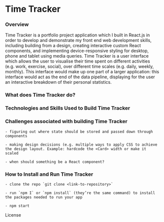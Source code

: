 # Time Tracker

### Overview

Time Tracker is a portfolio project application which I built in React.js in order to develop and demonstrate my front end web development skills, including building from a design, creating interactive custom React components, and implementing device-responsive styling for desktop, phone and tablet using media queries. Time Tracker is a user interface which allows the user to visualise their time spent on different activities (e.g. work, exercise, social), over different time scales (e.g. daily, weekly, monthly). This interface would make up one part of a larger application: this interface would act as the end of the data pipeline, displaying for the user an interactive breakdown of their personal statistics.

### What does Time Tracker do?

### Technologies and Skills Used to Build Time Tracker

### Challenges associated with building Time Tracker

	- figuring out where state should be stored and passed down through 		components

	- making design decisions (e.g. multiple ways to apply CSS to achieve 		the design layout. Example: hardcode the <Card> width or make it 			scaled

	- when should something be a React component?

### How to Install and Run Time Tracker

	- clone the repo `git clone <link-to-repository>`

	- run `npm I` or `npm install` (they’re the same command) to install the packages needed to run your app

	- npm start



License 
